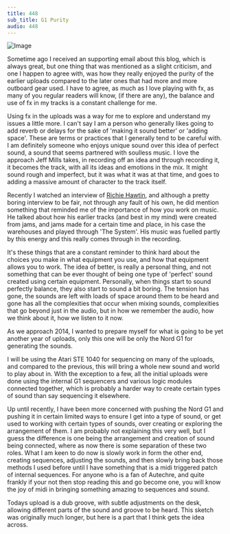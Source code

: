 ```yaml
---
title: 448
sub_title: G1 Purity
audio: 448
---
```


![Image](/assets/img/snd-448.png)

Sometime ago I received an supporting email about this blog, which is always great, but one thing that was mentioned as a slight criticism, and one I happen to agree with, was how they really enjoyed the purity of the earlier uploads compared to the later ones that had more and more outboard gear used. I have to agree, as much as I love playing with fx, as many of you regular readers will know, (if there are any), the balance and use of fx in my tracks is a constant challenge for me. 

Using fx in the uploads was a way for me to explore and understand my issues a little more. I can't say I am a person who generally likes going to add reverb or delays for the sake of 'making it sound better' or 'adding space'. These are terms or practices that I generally tend to be careful with. I am definitely someone who enjoys unique sound over this idea of perfect sound, a sound that seems partnered with soulless music. I love the approach Jeff Mills takes, in recording off an idea and through recording it, it becomes the track, with all its ideas and emotions in the mix. It might sound rough and imperfect, but it was what it was at that time, and goes to adding a massive amount of character to the track itself.

Recently I watched an interview of <a href="http://vimeo.com/66559488" target="_blank">Richie Hawtin</a>, and although a pretty boring interview to be fair, not through any fault of his own, he did mention something that reminded me of the importance of how you work on music. He talked about how his earlier tracks (and best in my mind) were created from jams, and jams made for a certain time and place, in his case the warehouses and played through 'The System'. His music was fuelled partly by this energy and this really comes through in the recording. 

It's these things that are a constant reminder to think hard about the choices you make in what equipment you use, and how that equipment allows you to work. The idea of better, is really a personal thing, and not something that can be ever thought of being one type of 'perfect' sound created using certain equipment. Personally, when things start to sound perfectly balance, they also start to sound a bit boring. The tension has gone, the sounds are left with loads of space around them to be heard and gone has all the complexities that occur when mixing sounds, complexities that go beyond just in the audio, but in how we remember the audio, how we think about it, how we listen to it now.

As we approach 2014, I wanted to prepare myself for what is going to be yet another year of uploads, only this one will be only the Nord G1 for generating the sounds.

I will be using the Atari STE 1040 for sequencing on many of the uploads, and compared to the previous, this will bring a whole new sound and world to play about in. With the exception to a few, all the initial uploads were done using the internal G1 sequencers and various logic modules connected together, which is probably a harder way to create certain types of sound than say sequencing it elsewhere.

Up until recently, I have been more concerned with pushing the Nord G1 and pushing it in certain limited ways to ensure I get into a type of sound, or get used to working with certain types of sounds, over creating or exploring the arrangement of them. I am probably not explaining this very well, but I guess the difference is one being the arrangement and creation of sound being connected, where as now there is some separation of these two roles. What I am keen to do now is slowly work in form the other end, creating sequences, adjusting the sounds, and then slowly bring back those methods I used before until I have something that is a midi triggered patch of internal sequences. For anyone who is a fan of Autechre, and quite frankly if your not then stop reading this and go become one, you will know the joy of midi in bringing something amazing to sequences and sound.

Todays upload is a dub groove, with subtle adjustments on the desk, allowing different parts of the sound and groove to be heard. This sketch was originally much longer, but here is a part that I think gets the idea across.

